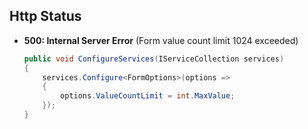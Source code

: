 ## Http Status

- **500: Internal Server Error** (Form value count limit 1024 exceeded)

  ```C#
  public void ConfigureServices(IServiceCollection services)
  {
      services.Configure<FormOptions>(options =>
      {
          options.ValueCountLimit = int.MaxValue;
      });
  }
  ```


